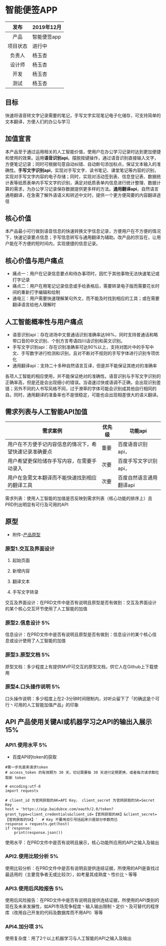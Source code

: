 # 智能便签APP

| 发布 | 2019年12月 |
|:----:|:----|
| 产品 | 智能便签app |
| 项目状态 | 进行中 |
| 负责人 | 杨玉杏 |
| 设计师 | 杨玉杏 |
| 开发 | 杨玉杏 |
| 测试 | 杨玉杏 |


## 目标
快速将语音转文字记录需要的笔记，手写文字实现笔记电子化储存，可支持简单的文本翻译，方便人们的办公与学习

## 加值宣言 
本产品至于通过运用相关的人工智能价值，使用户在办公学习记录时达到更加便捷和使用的效果。运用**语音识别api**。摆脱按键操作，通过语音识别直接输入文字，方便笔记记录；同时可根据句意自动纠错、自动断句添加标点，保证文本输入的准确性。**手写文字识别api**，实现对手写文字、读书笔记、课堂笔记等内容的识别，实现对手写文字内容的电子存储；同时，实现对活动签到表、信息登记表、数据统计表等纸质表单内手写文字的识别，满足对纸质表单内信息进行统计整理、数据计算的需求，为办公学习记录保存数据提供更多样的方法。**通用翻译api**，自然语言通用翻译，在急需了解外语语义和转述中文时，提供一个更方便简要的内容翻译途径

## 核心价值 
本产品最小可行做到语音信息的快速转换文字信息记录，方便用户在不方便的情况下，快速记录要点信息；手写信息转写与通用翻译为辅助。改产品的宗旨在，让用户能在不方便的短时间内，实现便捷的信息记录。

## 核心价值与用户痛点 
* 痛点一：用户在记录信息要点和待办事项时，因忙于其他事物无法快速笔记或打字记录
* 痛点二：用户在用笔记记录信息或手绘表格后，需要转录电子版而需要花长时间的重新打字编辑和绘制
* 通电三：用户需要快速理解某句外文，而不能及时找到相应的工具；或在需要翻译语言给他人理解时

## 人工智能概率性与用户痛点 
* 语音识别api：存在进场中文普通话识别准确率达98%，同时支持普通话和略带口音的中文识别、个别方言粤语四川话识别和英文识别。
* 手写文字识别api：存在识别准确率可达90%以上，支持对图片中的手写中文、手写数字进行检测和识别，且对不断对不规则的手写字体进行识别专项优化
* 通用翻译api：支持二十多种自然语言互译，但是并不能保证其绝对的准确率

各项人工智能的相应使用，并不能保证绝对的准确性。语音识别与手写文字识别的正确率高，但是还是会出现细小的错误。当语速过快或语调不正确，会出现识别差错；另外不同的人书写风格不同，过于潦草的字体可能会识别成其他自行相同的自。同时，通用翻译的准备率也不是很稳定，可能也会出现相差很大的语义翻译。

## 需求列表与人工智能API加值 

| 需求案例 |优先级|功能api|
|---|---|---|
|用户在不方便手记内容信息的情况下，希望快速记录准确要点|重要|百度语音识别api，|
|用户希望更保险储存手写内容，在需要手动录入|次要|百度手写文字识别api，|
|用户在急需文本翻译而不能快速找到相应的翻译工具|次要|百度自然语言通用翻译api|

需求列表：使用人工智能的加值是否反映到需求列表（核心功能的排序上）且PRD列出明显有可行及可用的API

## 原型 
* 附件-[产品原型](http://kelingt.gitee.io/yang_blog)
### 原型1.交互及界面设计
1. 起始页面


2. 新增内容


3. 翻译文本


4. 手写文字转录




交互及界面设计：在PRD文件中是否有说明且原型是否有做到：交互及界面设计的某个核心交互环节使用了人工智能的加值


### 原型2.信息设计 5%

信息设计：在PRD文件中是否有说明且原型是否有做到：信息设计的某个核心信息或设计使用了人工智能的加值


### 原型3.原型文档 5%

原型文档：多少程度上有提供MVP可交互的原型文档，供它人在Github上下载使用
### 原型4.口头操作说明 5%

口头操作说明：多少程度上在2-3分钟时间限制内，对听众留下了「的确这是个可行丶可用的人工智能加值产品」的印象
## API 产品使用关键AI或机器学习之API的输出入展示 15%
### API1.使用水平 5%
* 百度API的token的获取
```
#第一步先是来请求token
# access_token 的有效期为 30 天，切记需要每 30 天进行定期更换，或者每次请求都拉取新 token

# encoding:utf-8
import requests 

# client_id 为官网获取的AK=API Key， client_secret 为官网获取的SK=Secret Key
host = 'https://aip.baidubce.com/oauth/2.0/token?grant_type=client_credentials&client_id=【官网获取的AK】&client_secret=【官网获取的SK】'  # Key 不要用双引号括起来只是部分参数而已
response = requests.get(host)
if response:
    print(response.json())
```

使用水平：在PRD文件中是否有说明且展示，核心功能所应用的API之输入及输出
### API2.使用比较分析 5%

使用比较分析：在PRD文件中是否有说明且提供连结证据，所使用的API是查找过最适用的（主要竞争者无或比较次），如考量其成熟度丶性价比丶等等
### API3.使用后风险报告 5%

使用后风险报告：在PRD文件中是否有说明且提供连结证据，所使用的API类别的现在及未来发展性，如API市场竞争程度丶输入输出限制丶定价丶及可替代的程序库（改用自己开发的代码及数据库而不用API）等等
### API4.加分项 3%

使用复杂度：用了2个以上机器学习与人工智能的API之输入及输出
